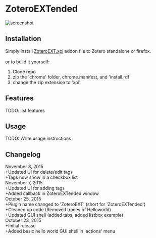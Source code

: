 # ZoteroEXTended

![screenshot](http://i.imgur.com/LuefjsP.png)

## Installation

Simply install [ZoteroEXT.xpi](https://github.com/CSCC01-Fall2015/team02-course-project/releases/download/0.01a/ZoteroEXT.xpi) addon file to Zotero standalone or firefox.
<br/>
<br/>
or to build it yourself:<br/>
1. Clone repo<br/>
2. zip the 'chrome' folder, chrome.manifest, and 'install.rdf'<br/>
3. change the zip extension to 'xpi'<br/>

## Features

TODO: list features

## Usage

TODO: Write usage instructions

## Changelog
November 8, 2015 
<br />
+Updated UI for delete/edit tags
<br />
+Tags now show in a checkbox list
<br />
November 7, 2015 
<br />
+Updated UI for adding tags 
<br />
+Added callback in ZoteroEXTended window 
<br />
October 25, 2015
<br />
+Plugin name changed to 'ZoteroEXT' (short for 'ZoteroEXTended') 
<br />
+Cleaned up code (Removed traces of Helloworld)
<br/>
+Updated GUI shell (added tabs, added listbox example)
<br/>
October 23, 2015
<br />
+Initial release 
<br />
+Added basic hello world GUI shell in 'actions' menu